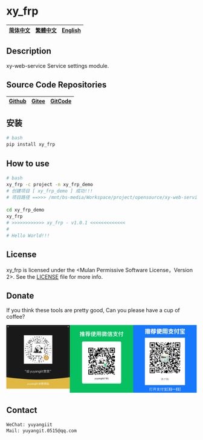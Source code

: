 <!--
 * @Author: 余洋 yuyangit.0515@qq.com
 * @Date: 2024-10-18 13:02:22
 * @LastEditors: 余洋 yuyangit.0515@qq.com
 * @LastEditTime: 2024-10-23 20:52:22
 * @FilePath: /xy_frp/readme/README.en.md
 * @Description: 这是默认设置,请设置`customMade`, 打开koroFileHeader查看配置 进行设置: https://github.com/OBKoro1/koro1FileHeader/wiki/%E9%85%8D%E7%BD%AE
-->
# xy_frp

| [简体中文](../README.md)         | [繁體中文](./README.zh-hant.md)        |                      [English](./README.en.md)          |
| ----------- | -------------|---------------------------------------|

## Description

xy-web-service Service settings module.

## Source Code Repositories

| [Github](https://github.com/xy-cross-tools/xy_frp.git)         | [Gitee](https://gitee.com/xy-opensource/xy_frp.git)        |                      [GitCode](https://gitcode.com/xy-opensource/xy_frp.git)          |
| ----------- | -------------|---------------------------------------|

## 安装

```bash
# bash
pip install xy_frp
```

## How to use

```bash
# bash
xy_frp -c project -n xy_frp_demo
# 创建项目 [ xy_frp_demo ] 成功!!!
# 项目路径 ==>>> /mnt/bs-media/Workspace/project/opensource/xy-web-service/xy_frp/test/xy_frp_demo

cd xy_frp_demo
xy_frp
# >>>>>>>>>>>> xy_frp - v1.0.1 <<<<<<<<<<<<<
#
# Hello World!!!
```

## License
xy_frp is licensed under the <Mulan Permissive Software License，Version 2>. See the [LICENSE](../LICENSE) file for more info.

## Donate

If you think these tools are pretty good, Can you please have a cup of coffee?  

![pay-total](./pay-total.png)  


## Contact

```
WeChat: yuyangiit
Mail: yuyangit.0515@qq.com
```